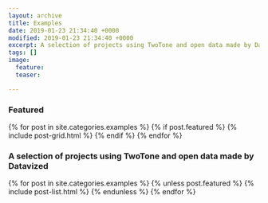 ```yaml
---
layout: archive
title: Examples
date: 2019-01-23 21:34:40 +0000
modified: 2019-01-23 21:34:40 +0000
excerpt: A selection of projects using TwoTone and open data made by Datavized.
tags: []
image:
  feature:
  teaser:

---
```

<h3>Featured</h3>
<div class="tiles">
{% for post in site.categories.examples %}
  {% if post.featured %}
  	{% include post-grid.html %}
  {% endif %}
{% endfor %}
</div><!-- /.tiles -->

<h3>A selection of projects using TwoTone and open data made by Datavized</h3>
<div class="list">
{% for post in site.categories.examples %}
  {% unless post.featured %}
  	{% include post-list.html %}
  {% endunless %}
{% endfor %}
</div>